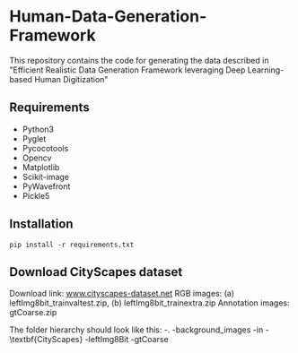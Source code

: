 # Human-Data-Generation-Framework
This repository contains the code for generating the data described in "Efficient Realistic Data Generation Framework leveraging Deep Learning-based Human Digitization"

## Requirements
* Python3
* Pyglet
* Pycocotools
* Opencv
* Matplotlib
* Scikit-image
* PyWavefront
* Pickle5


## Installation
```
pip install -r requirements.txt
```

## Download CityScapes dataset

Download link: www.cityscapes-dataset.net
RGB images: (a) leftImg8bit_trainvaltest.zip,  (b) leftImg8bit_trainextra.zip
Annotation images: gtCoarse.zip

The folder hierarchy should look like this:
-.
  -background_images
    -in
      -\textbf{CityScapes}
        -leftImg8Bit
        -gtCoarse
        
        
